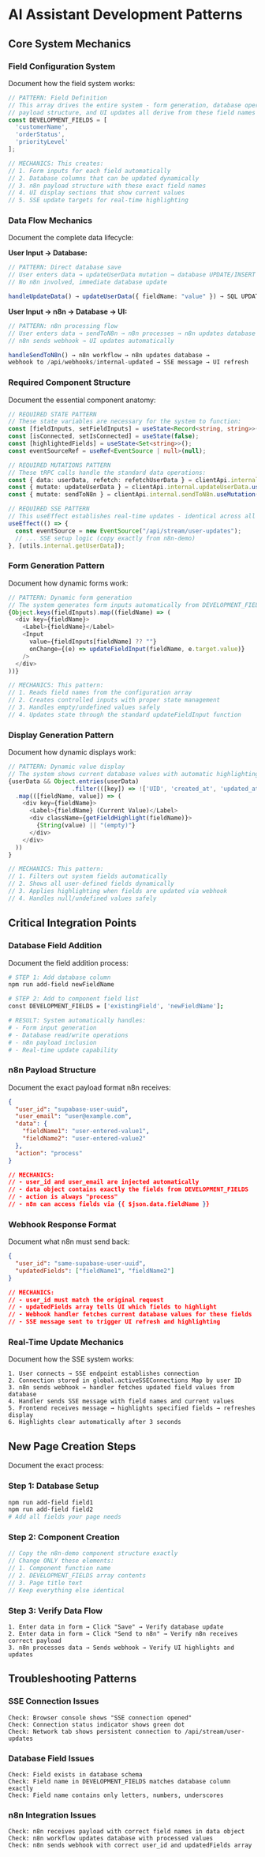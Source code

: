 # AI Assistant Development Patterns

## Core System Mechanics

### Field Configuration System

Document how the field system works:

```typescript
// PATTERN: Field Definition
// This array drives the entire system - form generation, database operations, 
// payload structure, and UI updates all derive from these field names
const DEVELOPMENT_FIELDS = [
  'customerName',
  'orderStatus', 
  'priorityLevel'
];

// MECHANICS: This creates:
// 1. Form inputs for each field automatically
// 2. Database columns that can be updated dynamically  
// 3. n8n payload structure with these exact field names
// 4. UI display sections that show current values
// 5. SSE update targets for real-time highlighting
```

### Data Flow Mechanics

Document the complete data lifecycle:

**User Input → Database:**
```typescript
// PATTERN: Direct database save
// User enters data → updateUserData mutation → database UPDATE/INSERT
// No n8n involved, immediate database update

handleUpdateData() → updateUserData({ fieldName: "value" }) → SQL UPDATE
```

**User Input → n8n → Database → UI:**
```typescript
// PATTERN: n8n processing flow
// User enters data → sendToN8n → n8n processes → n8n updates database → 
// n8n sends webhook → UI updates automatically

handleSendToN8n() → n8n workflow → n8n updates database → 
webhook to /api/webhooks/internal-updated → SSE message → UI refresh
```

### Required Component Structure

Document the essential component anatomy:

```typescript
// REQUIRED STATE PATTERN
// These state variables are necessary for the system to function:
const [fieldInputs, setFieldInputs] = useState<Record<string, string>>();  // Form data
const [isConnected, setIsConnected] = useState(false);                     // SSE status  
const [highlightedFields] = useState<Set<string>>();                       // Visual feedback
const eventSourceRef = useRef<EventSource | null>(null);                  // SSE connection

// REQUIRED MUTATIONS PATTERN  
// These tRPC calls handle the standard data operations:
const { data: userData, refetch: refetchUserData } = clientApi.internal.getUserData.useQuery();
const { mutate: updateUserData } = clientApi.internal.updateUserData.useMutation();
const { mutate: sendToN8n } = clientApi.internal.sendToN8n.useMutation();

// REQUIRED SSE PATTERN
// This useEffect establishes real-time updates - identical across all pages:
useEffect(() => {
  const eventSource = new EventSource("/api/stream/user-updates");
  // ... SSE setup logic (copy exactly from n8n-demo)
}, [utils.internal.getUserData]);
```

### Form Generation Pattern

Document how dynamic forms work:

```typescript
// PATTERN: Dynamic form generation
// The system generates form inputs automatically from DEVELOPMENT_FIELDS
{Object.keys(fieldInputs).map((fieldName) => (
  <div key={fieldName}>
    <Label>{fieldName}</Label>
    <Input 
      value={fieldInputs[fieldName] ?? ""}
      onChange={(e) => updateFieldInput(fieldName, e.target.value)}
    />
  </div>
))}

// MECHANICS: This pattern:
// 1. Reads field names from the configuration array
// 2. Creates controlled inputs with proper state management
// 3. Handles empty/undefined values safely  
// 4. Updates state through the standard updateFieldInput function
```

### Display Generation Pattern

Document how dynamic displays work:

```typescript
// PATTERN: Dynamic value display
// The system shows current database values with automatic highlighting
{userData && Object.entries(userData)
                  .filter(([key]) => !['UID', 'created_at', 'updated_at'].includes(key))
  .map(([fieldName, value]) => (
    <div key={fieldName}>
      <Label>{fieldName} (Current Value)</Label>
      <div className={getFieldHighlight(fieldName)}>
        {String(value) || "(empty)"}
      </div>
    </div>
  ))
}

// MECHANICS: This pattern:
// 1. Filters out system fields automatically
// 2. Shows all user-defined fields dynamically
// 3. Applies highlighting when fields are updated via webhook
// 4. Handles null/undefined values safely
```

## Critical Integration Points

### Database Field Addition

Document the field addition process:

```bash
# STEP 1: Add database column
npm run add-field newFieldName

# STEP 2: Add to component field list  
const DEVELOPMENT_FIELDS = ['existingField', 'newFieldName'];

# RESULT: System automatically handles:
# - Form input generation
# - Database read/write operations
# - n8n payload inclusion
# - Real-time update capability
```

### n8n Payload Structure

Document the exact payload format n8n receives:

```json
{
  "user_id": "supabase-user-uuid",
  "user_email": "user@example.com", 
  "data": {
    "fieldName1": "user-entered-value1",
    "fieldName2": "user-entered-value2"
  },
  "action": "process"
}

// MECHANICS: 
// - user_id and user_email are injected automatically
// - data object contains exactly the fields from DEVELOPMENT_FIELDS
// - action is always "process" 
// - n8n can access fields via {{ $json.data.fieldName }}
```

### Webhook Response Format

Document what n8n must send back:

```json
{
  "user_id": "same-supabase-user-uuid",
  "updatedFields": ["fieldName1", "fieldName2"]
}

// MECHANICS:
// - user_id must match the original request
// - updatedFields array tells UI which fields to highlight
// - Webhook handler fetches current database values for these fields
// - SSE message sent to trigger UI refresh and highlighting
```

### Real-Time Update Mechanics

Document how the SSE system works:

```
1. User connects → SSE endpoint establishes connection
2. Connection stored in global.activeSSEConnections Map by user ID
3. n8n sends webhook → handler fetches updated field values from database
4. Handler sends SSE message with field names and current values
5. Frontend receives message → highlights specified fields → refreshes display
6. Highlights clear automatically after 3 seconds
```

## New Page Creation Steps

Document the exact process:

### Step 1: Database Setup
```bash
npm run add-field field1
npm run add-field field2
# Add all fields your page needs
```

### Step 2: Component Creation
```typescript
// Copy the n8n-demo component structure exactly
// Change ONLY these elements:
// 1. Component function name
// 2. DEVELOPMENT_FIELDS array contents
// 3. Page title text
// Keep everything else identical
```

### Step 3: Verify Data Flow
```
1. Enter data in form → Click "Save" → Verify database update
2. Enter data in form → Click "Send to n8n" → Verify n8n receives correct payload  
3. n8n processes data → Sends webhook → Verify UI highlights and updates
```

## Troubleshooting Patterns

### SSE Connection Issues
```
Check: Browser console shows "SSE connection opened"
Check: Connection status indicator shows green dot
Check: Network tab shows persistent connection to /api/stream/user-updates
```

### Database Field Issues  
```
Check: Field exists in database schema
Check: Field name in DEVELOPMENT_FIELDS matches database column exactly
Check: Field name contains only letters, numbers, underscores
```

### n8n Integration Issues
```
Check: n8n receives payload with correct field names in data object
Check: n8n workflow updates database with processed values
Check: n8n sends webhook with correct user_id and updatedFields array
``` 